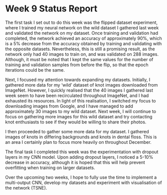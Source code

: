 # Week 9 Status Report

The first task I set out to do this week was the flipped dataset experiment, where I trained my neural network on the wild dataset I gathered last week and validated the network on my dataset.
Once training and validation had completed, the network achieved an accuracy of approximately 90%, which is a 5% decrease from the accuracy obtained by training and validating with the opposite datasets.
Nevertheless, this is still a promising result, as the network only had 40 images to train on, and was validated on 288 images.
Although, it must be noted that I kept the same values for the number of training and validation samples from before the flip, so that the epoch iterations could be the same.

Next, I focused my attention towards expanding my datasets. 
Initially, I gathered more data for my ‘wild’ dataset of knot images downloaded from ImageNet. 
However, I quickly realised that the 40 images I gathered last week seem to have been recirculated throughout ImageNet, and I had exhausted its resources. 
In light of this realisation, I switched my focus to downloading images from Google, and I have managed to add approximately 30 images to my wild dataset. 
Next week, I will continue to focus on gathering more images for this wild dataset and try contacting knot enthusiasts to see if they would be willing to share their photos. 

I then proceeded to gather some more data for my dataset. 
I gathered images of knots in differing backgrounds and knots in dental floss. 
This is an area I certainly plan to focus more heavily on throughout December.

The final task I completed this week was the experimentation with dropout layers in my CNN model. 
Upon adding dropout layers, I noticed a 5-10% decrease in accuracy, although it is hoped that this will help prevent overfitting when training on larger datasets.

Over the upcoming two weeks, I hope to fully use the time to implement a multi-output CNN, develop my datasets and experiment with visualisation of the network (TSNE).
